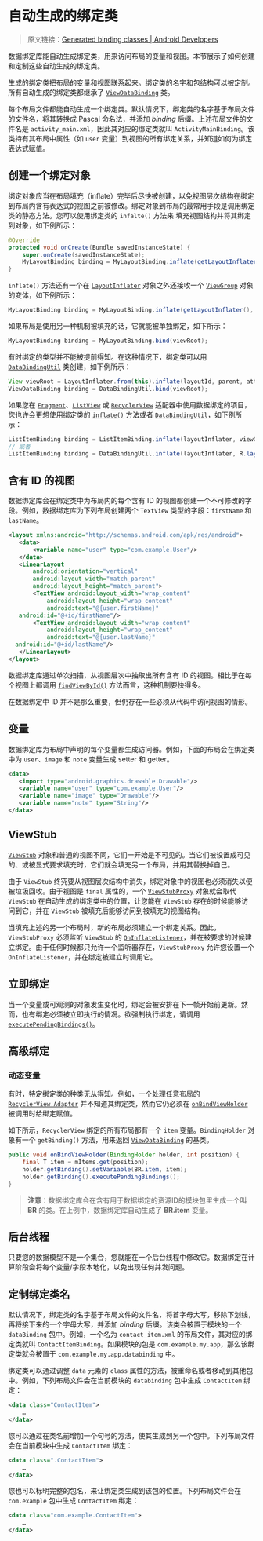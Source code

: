 # 自动生成的绑定类
> 原文链接：[Generated binding classes  |  Android Developers](https://developer.android.google.cn/topic/libraries/data-binding/generated-binding)

数据绑定库能自动生成绑定类，用来访问布局的变量和视图。本节展示了如何创建和定制这些自动生成的绑定类。

生成的绑定类把布局的变量和视图联系起来。绑定类的名字和包结构可以被定制。所有自动生成的绑定类都继承了 [`ViewDataBinding`](https://developer.android.com/reference/android/databinding/ViewDataBinding.html?hl=zh-cn) 类。

每个布局文件都能自动生成一个绑定类。默认情况下，绑定类的名字基于布局文件的文件名，将其转换成 Pascal 命名法，并添加 *binding* 后缀。上述布局文件的文件名是 `activity_main.xml`，因此其对应的绑定类就叫 `ActivityMainBinding`。该类持有其布局中属性（如 `user` 变量）到视图的所有绑定关系，并知道如何为绑定表达式赋值。

## 创建一个绑定对象

绑定对象应当在布局填充（inflate）完毕后尽快被创建，以免视图层次结构在绑定到布局内含有表达式的视图之前被修改。绑定对象到布局的最常用手段是调用绑定类的静态方法。您可以使用绑定类的 `infalte()` 方法来 填充视图结构并将其绑定到对象，如下例所示：

```java
@Override
protected void onCreate(Bundle savedInstanceState) {
    super.onCreate(savedInstanceState);
    MyLayoutBinding binding = MyLayoutBinding.inflate(getLayoutInflater());
}
```

`inflate()` 方法还有一个在 [`LayoutInflater`](https://developer.android.com/reference/android/view/LayoutInflater.html?hl=zh-cn) 对象之外还接收一个 [`ViewGroup`](https://developer.android.com/reference/android/view/ViewGroup.html?hl=zh-cn) 对象的变体，如下例所示：

```java
MyLayoutBinding binding = MyLayoutBinding.inflate(getLayoutInflater(), viewGroup, false);
```

如果布局是使用另一种机制被填充的话，它就能被单独绑定，如下所示：

```java
MyLayoutBinding binding = MyLayoutBinding.bind(viewRoot);
```

有时绑定的类型并不能被提前得知。在这种情况下，绑定类可以用 [`DataBindingUtil`](https://developer.android.com/reference/android/databinding/DataBindingUtil?hl=zh-cn) 类创建，如下例所示：

```java
View viewRoot = LayoutInflater.from(this).inflate(layoutId, parent, attachToParent);
ViewDataBinding binding = DataBindingUtil.bind(viewRoot);
```

如果您在 [`Fragment`](https://developer.android.com/reference/android/app/Fragment.html?hl=zh-cn)、[`ListView`](https://developer.android.com/reference/android/widget/ListView.html?hl=zh-cn) 或 [`RecyclerView`](https://developer.android.com/reference/android/support/v7/widget/RecyclerView.html?hl=zh-cn) 适配器中使用数据绑定的项目，您也许会更想使用绑定类的 [`inflate()`](https://developer.android.com/reference/android/databinding/DataBindingUtil.html?hl=zh-cn#inflate(android.view.LayoutInflater,%20int,%20android.view.ViewGroup,%20boolean,%20android.databinding.DataBindingComponent)) 方法或者 [`DataBindingUtil`](https://developer.android.com/reference/android/databinding/DataBindingUtil?hl=zh-cn)，如下例所示：

```java
ListItemBinding binding = ListItemBinding.inflate(layoutInflater, viewGroup, false);
// 或者
ListItemBinding binding = DataBindingUtil.inflate(layoutInflater, R.layout.list_item, viewGroup, false);
```

## 含有 ID 的视图

数据绑定库会在绑定类中为布局内的每个含有 ID 的视图都创建一个不可修改的字段。例如，数据绑定库为下列布局创建两个 `TextView` 类型的字段：`firstName` 和 `lastName`。

```xml
<layout xmlns:android="http://schemas.android.com/apk/res/android">
   <data>
       <variable name="user" type="com.example.User"/>
   </data>
   <LinearLayout
       android:orientation="vertical"
       android:layout_width="match_parent"
       android:layout_height="match_parent">
       <TextView android:layout_width="wrap_content"
           android:layout_height="wrap_content"
           android:text="@{user.firstName}"
   android:id="@+id/firstName"/>
       <TextView android:layout_width="wrap_content"
           android:layout_height="wrap_content"
           android:text="@{user.lastName}"
  android:id="@+id/lastName"/>
   </LinearLayout>
</layout>
```

数据绑定库通过单次扫描，从视图层次中抽取出所有含有 ID 的视图。相比于在每个视图上都调用 [`findViewById()`](https://developer.android.com/reference/android/app/Activity.html?hl=zh-cn#findViewById(int)) 方法而言，这种机制要快得多。

在数据绑定中 ID 并不是那么重要，但仍存在一些必须从代码中访问视图的情形。

## 变量 

数据绑定库为布局中声明的每个变量都生成访问器。例如，下面的布局会在绑定类中为 `user`、`image` 和 `note` 变量生成 setter 和 getter。

```xml
<data>
   <import type="android.graphics.drawable.Drawable"/>
   <variable name="user" type="com.example.User"/>
   <variable name="image" type="Drawable"/>
   <variable name="note" type="String"/>
</data>
```

## ViewStub

[`ViewStub`](https://developer.android.com/reference/android/view/ViewStub.html?hl=zh-cn) 对象和普通的视图不同，它们一开始是不可见的。当它们被设置成可见的、或被显式要求填充时，它们就会填充另一个布局，并用其替换掉自己。

由于 `ViewStub` 终究要从视图层次结构中消失，绑定对象中的视图也必须消失以便被垃圾回收。由于视图是 `final` 属性的，一个 [`ViewStubProxy`](https://developer.android.com/reference/android/databinding/ViewStubProxy.html?hl=zh-cn) 对象就会取代 `ViewStub` 在自动生成的绑定类中的位置，让您能在 `ViewStub` 存在的时候能够访问到它，并在 `ViewStub` 被填充后能够访问到被填充的视图结构。

当填充上述的另一个布局时，新的布局必须建立一个绑定关系。因此，`ViewStubProxy` 必须监听 `ViewStub` 的 [`OnInflateListener`](https://developer.android.com/reference/android/view/ViewStub.OnInflateListener.html?hl=zh-cn)，并在被要求的时候建立绑定。由于任何时候都只允许一个监听器存在，`ViewStubProxy` 允许您设置一个 `OnInflateListener`，并在绑定被建立时调用它。

## 立即绑定

当一个变量或可观测的对象发生变化时，绑定会被安排在下一帧开始前更新。然而，也有绑定必须被立即执行的情况。欲强制执行绑定，请调用 [`executePendingBindings()`](https://developer.android.com/reference/android/databinding/ViewDataBinding.html?hl=zh-cn#executePendingBindings())。

## 高级绑定

### 动态变量

有时，特定绑定类的种类无从得知。例如，一个处理任意布局的 [`RecyclerView.Adapter`](https://developer.android.com/reference/android/support/v7/widget/RecyclerView.Adapter.html?hl=zh-cn) 并不知道其绑定类，然而它仍必须在 [`onBindViewHolder`](https://developer.android.com/reference/android/support/v7/widget/RecyclerView.Adapter.html?hl=zh-cn#onBindViewHolder(VH,%20int)) 被调用时给绑定赋值。

如下所示，`RecyclerView` 绑定的所有布局都有一个 `item` 变量。`BindingHolder` 对象有一个 `getBinding()` 方法，用来返回 [`ViewDataBinding`](https://developer.android.com/reference/android/databinding/ViewDataBinding.html?hl=zh-cn) 的基类。

```java
public void onBindViewHolder(BindingHolder holder, int position) {
    final T item = mItems.get(position);
    holder.getBinding().setVariable(BR.item, item);
    holder.getBinding().executePendingBindings();
}
```

> **注意**：数据绑定库会在含有用于数据绑定的资源ID的模块包里生成一个叫 **BR** 的类。在上例中，数据绑定库自动生成了 **BR.item** 变量。


## 后台线程

只要您的数据模型不是一个集合，您就能在一个后台线程中修改它。数据绑定在计算阶段会将每个变量/字段本地化，以免出现任何并发问题。

## 定制绑定类名

默认情况下，绑定类的名字基于布局文件的文件名，将首字母大写，移除下划线，再将接下来的一个字母大写，并添加 *binding* 后缀。该类会被置于模块的一个 `dataBinding` 包中。例如，一个名为 `contact_item.xml` 的布局文件，其对应的绑定类就叫 `ContactItemBinding`。如果模块的包是 `com.example.my.app`，那么该绑定类就会被置于 `com.example.my.app.databinding` 中。

绑定类可以通过调整 `data` 元素的 `class` 属性的方法，被重命名或者移动到其他包中。例如，下列布局文件会在当前模块的 `databinding` 包中生成 `ContactItem` 绑定：

```xml
<data class="ContactItem">
    …
</data>
```

您可以通过在类名前增加一个句号的方法，使其生成到另一个包中。下列布局文件会在当前模块中生成 `ContactItem` 绑定：

```xml
<data class=".ContactItem">
    …
</data>
```

您也可以标明完整的包名，来让绑定类生成到该包的位置。下列布局文件会在`com.example` 包中生成 `ContactItem` 绑定：

```xml
<data class="com.example.ContactItem">
    …
</data>
```

